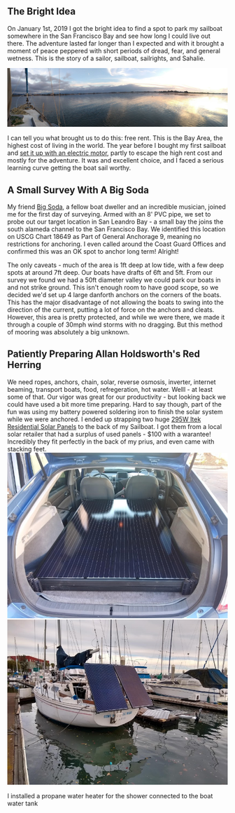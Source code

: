 <h2>The Bright Idea</h2>

On January 1st, 2019 I got the bright idea to find a spot to park my sailboat somewhere in the San Francisco Bay and see how long I could live out there. The adventure lasted far longer than I expected and with it brought a moment of peace peppered with short periods of dread, fear, and general wetness. This is the story of a sailor, sailboat, sailrights, and Sahalie.

<img src="https://github.com/monksevillair/monksevillair.github.io/blob/master/Sailboat/Cover.jpg?raw=true" title="Cover Image"/>

I can tell you what brought us to do this: free rent. This is the Bay Area, the highest cost of living in the world. The year before I bought my first sailboat and <a href="https://www.popularmechanics.com/adventure/outdoors/a18930170/diy-sailboat/">set it up with an electric motor</a>, partly to escape the high rent cost and mostly for the adventure. It was and excellent choice, and I faced a serious learning curve getting the boat sail worthy.

<h2>A Small Survey With A Big Soda</h2>

My friend <a href="http://bigsodamusic.com/">Big Soda</a>, a fellow boat dweller and an incredible musician, joined me for the first day of surveying. Armed with an 8' PVC pipe, we set to probe out our target location in San Leandro Bay - a small bay the joins the south alameda channel to the San Francisco Bay. We identified this location on USCG Chart 18649 as Part of General Anchorage 9, meaning no restrictions for anchoring. I even called around the Coast Guard Offices and confirmed this was an OK spot to anchor long term! Alright!

The only caveats - much of the area is 1ft deep at low tide, with a few deep spots at around 7ft deep. Our boats have drafts of 6ft and 5ft. From our survey we found we had a 50ft diameter valley we could park our boats in and not strike ground. This isn't enough room to have good scope, so we decided we'd set up 4 large danforth anchors on the corners of the boats. This has the major disadvantage of not allowing the boats to swing into the direction of the current, putting a lot of force on the anchors and cleats. However, this area is pretty protected, and while we were there, we made it through a couple of 30mph wind storms with no dragging. But this method of mooring was absolutely a big unknown.

<h2>Patiently Preparing Allan Holdsworth's Red Herring</h2>
We need ropes, anchors, chain, solar, reverse osmosis, inverter, internet beaming, transport boats, food, refregeration, hot water. Welll - at least some of that. Our vigor was great for our productivity - but looking back we could have used a bit more time preparing. Hard to say though, part of the fun was using my battery powered soldering iron to finish the solar system while we were anchored. I ended up strapping two huge <a href="http://www.solardesigntool.com/components/module-panel-solar/Itek-Energy/2783/iT-295-HE/specification-data-sheet.html">295W Itek Residential Solar Panels<a> to the back of my Sailboat. I got them from a local solar retailer that had a surplus of used panels - $100 with a warantee! Incredibly they fit perfectly in the back of my prius, and even came with stacking feet.

<img src="https://github.com/monksevillair/monksevillair.github.io/blob/master/Sailboat/panels%20prius.jpg?raw=true" title="Panels in the Prius"/>
<img src="https://github.com/monksevillair/monksevillair.github.io/blob/master/Sailboat/Solar.jpg?raw=true" title="Panels Strapped to boat transom"/>

I installed a propane water heater for the shower connected to the boat water tank
